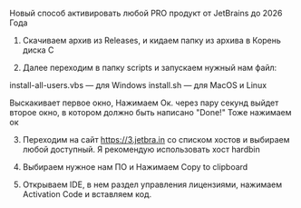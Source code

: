 Новый способ активировать любой PRO продукт от JetBrains до 2026 Года 
 
1. Скачиваем архив из Releases, и кидаем папку из архива в Корень диска C 
 
2. Далее переходим в папку scripts и запускаем нужный нам файл: 
 
install-all-users.vbs — для Windows 
install.sh — для MacOS и Linux 
 
Выскакивает первое окно, Нажимаем Ок. 
через пару секунд выйдет второе окно, в котором должно быть написано "Done!" 
Тоже нажимаем ок 
 
3. Переходим на сайт https://3.jetbra.in со списком хостов и выбираем любой доступный.
Я рекомендую использовать хост hardbin

4. Выбираем нужное нам ПО и Нажимаем Copy to clipboard

5. Открываем IDE, в нем раздел управления лицензиями, нажимаем Activation Code и вставляем код.
